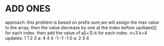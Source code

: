# ADD ONES

approach:
    this problem is based on prefix sum,we will assign the max value to the array,
    then the value decrease by one at the index before updtaes[i] for each index.
    then add the value of a[i+1]-k for each index.
    n=3 k=4
    updates: 1 1 2 3
    a: 4  4  4 
      -1 -1 
      -1  0
    a: 2  3  4